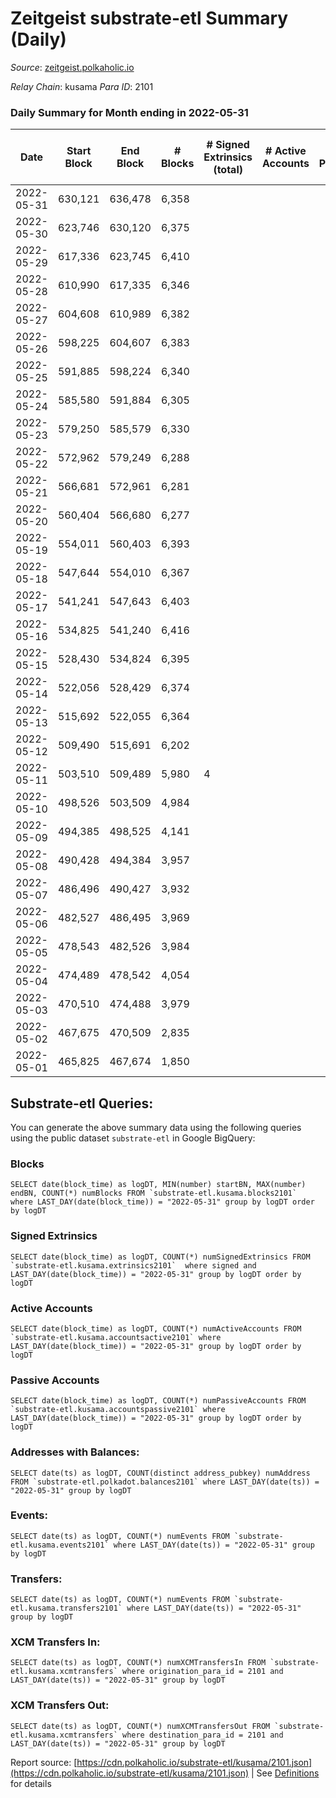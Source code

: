 # Zeitgeist substrate-etl Summary (Daily)

_Source_: [zeitgeist.polkaholic.io](https://zeitgeist.polkaholic.io)

*Relay Chain*: kusama
*Para ID*: 2101



### Daily Summary for Month ending in 2022-05-31


| Date | Start Block | End Block | # Blocks | # Signed Extrinsics (total) | # Active Accounts | # Passive | # New | # Addresses with Balances | # Events | # Transfers | # XCM Transfers In | # XCM Transfers Out | Issues | 
| ---- | ----------- | --------- | -------- | --------------------------- | ----------------- | --------- | ----- | ------------------------- | -------- | ----------- | ------------------ | ------------------- | ------ |
| 2022-05-31 | 630,121 | 636,478 | 6,358 |  |  |  |  | 6 | 24,154 |   |   |   |  |
| 2022-05-30 | 623,746 | 630,120 | 6,375 |  |  |  |  | 6 | 24,221 |   |   |   |  |
| 2022-05-29 | 617,336 | 623,745 | 6,410 |  |  |  |  | 6 | 24,354 |   |   |   |  |
| 2022-05-28 | 610,990 | 617,335 | 6,346 |  |  |  |  | 6 | 24,112 |   |   |   |  |
| 2022-05-27 | 604,608 | 610,989 | 6,382 |  |  |  |  | 6 | 24,250 |   |   |   |  |
| 2022-05-26 | 598,225 | 604,607 | 6,383 |  |  |  |  | 6 | 24,253 |   |   |   |  |
| 2022-05-25 | 591,885 | 598,224 | 6,340 |  |  |  |  | 6 | 24,088 |   |   |   |  |
| 2022-05-24 | 585,580 | 591,884 | 6,305 |  |  |  |  | 6 | 23,959 |   |   |   |  |
| 2022-05-23 | 579,250 | 585,579 | 6,330 |  |  |  |  | 6 | 24,054 |   |   |   |  |
| 2022-05-22 | 572,962 | 579,249 | 6,288 |  |  |  |  | 6 | 23,886 |   |   |   |  |
| 2022-05-21 | 566,681 | 572,961 | 6,281 |  |  |  |  | 6 | 23,867 |   |   |   |  |
| 2022-05-20 | 560,404 | 566,680 | 6,277 |  |  |  |  | 6 | 23,845 |   |   |   |  |
| 2022-05-19 | 554,011 | 560,403 | 6,393 |  |  |  |  | 6 | 24,291 |   |   |   |  |
| 2022-05-18 | 547,644 | 554,010 | 6,367 |  |  |  |  | 6 | 24,191 |   |   |   |  |
| 2022-05-17 | 541,241 | 547,643 | 6,403 |  |  |  |  | 6 | 24,327 |   |   |   |  |
| 2022-05-16 | 534,825 | 541,240 | 6,416 |  |  |  |  | 6 | 24,378 |   |   |   |  |
| 2022-05-15 | 528,430 | 534,824 | 6,395 |  |  |  |  | 6 | 24,301 |   |   |   |  |
| 2022-05-14 | 522,056 | 528,429 | 6,374 |  |  |  |  | 6 | 24,208 |   |   |   |  |
| 2022-05-13 | 515,692 | 522,055 | 6,364 |  |  |  |  | 6 | 24,181 |   |   |   |  |
| 2022-05-12 | 509,490 | 515,691 | 6,202 |  |  |  |  | 6 | 23,572 |   |   |   |  |
| 2022-05-11 | 503,510 | 509,489 | 5,980 | 4 |  |  |  | 6 | 22,738 | 1  |   |   |  |
| 2022-05-10 | 498,526 | 503,509 | 4,984 |  |  |  |  | 5 | 18,930 |   |   |   |  |
| 2022-05-09 | 494,385 | 498,525 | 4,141 |  |  |  |  | 5 | 15,629 |   |   |   |  |
| 2022-05-08 | 490,428 | 494,384 | 3,957 |  |  |  |  | 5 | 14,905 |   |   |   |  |
| 2022-05-07 | 486,496 | 490,427 | 3,932 |  |  |  |  | 5 | 14,854 |   |   |   |  |
| 2022-05-06 | 482,527 | 486,495 | 3,969 |  |  |  |  | 5 | 15,013 |   |   |   |  |
| 2022-05-05 | 478,543 | 482,526 | 3,984 |  |  |  |  | 5 | 15,066 |   |   |   |  |
| 2022-05-04 | 474,489 | 478,542 | 4,054 |  |  |  |  | 5 | 16,050 |   |   |   |  |
| 2022-05-03 | 470,510 | 474,488 | 3,979 |  |  |  |  | 5 | 15,751 |   |   |   |  |
| 2022-05-02 | 467,675 | 470,509 | 2,835 |  |  |  |  | 5 | 10,803 |   |   |   |  |
| 2022-05-01 | 465,825 | 467,674 | 1,850 |  |  |  |  | 5 | 6,660 |   |   |   |  |

## Substrate-etl Queries:
You can generate the above summary data using the following queries using the public dataset `substrate-etl` in Google BigQuery:


### Blocks
```
SELECT date(block_time) as logDT, MIN(number) startBN, MAX(number) endBN, COUNT(*) numBlocks FROM `substrate-etl.kusama.blocks2101`  where LAST_DAY(date(block_time)) = "2022-05-31" group by logDT order by logDT
```


### Signed Extrinsics
```
SELECT date(block_time) as logDT, COUNT(*) numSignedExtrinsics FROM `substrate-etl.kusama.extrinsics2101`  where signed and LAST_DAY(date(block_time)) = "2022-05-31" group by logDT order by logDT
```


### Active Accounts
```
SELECT date(block_time) as logDT, COUNT(*) numActiveAccounts FROM `substrate-etl.kusama.accountsactive2101` where LAST_DAY(date(block_time)) = "2022-05-31" group by logDT order by logDT
```


### Passive Accounts
```
SELECT date(block_time) as logDT, COUNT(*) numPassiveAccounts FROM `substrate-etl.kusama.accountspassive2101` where LAST_DAY(date(block_time)) = "2022-05-31" group by logDT order by logDT
```


### Addresses with Balances:
```
SELECT date(ts) as logDT, COUNT(distinct address_pubkey) numAddress FROM `substrate-etl.polkadot.balances2101` where LAST_DAY(date(ts)) = "2022-05-31" group by logDT
```


### Events:
```
SELECT date(ts) as logDT, COUNT(*) numEvents FROM `substrate-etl.kusama.events2101` where LAST_DAY(date(ts)) = "2022-05-31" group by logDT
```


### Transfers:
```
SELECT date(ts) as logDT, COUNT(*) numEvents FROM `substrate-etl.kusama.transfers2101` where LAST_DAY(date(ts)) = "2022-05-31" group by logDT
```


### XCM Transfers In:
```
SELECT date(ts) as logDT, COUNT(*) numXCMTransfersIn FROM `substrate-etl.kusama.xcmtransfers` where origination_para_id = 2101 and LAST_DAY(date(ts)) = "2022-05-31" group by logDT
```


### XCM Transfers Out:
```
SELECT date(ts) as logDT, COUNT(*) numXCMTransfersOut FROM `substrate-etl.kusama.xcmtransfers` where destination_para_id = 2101 and LAST_DAY(date(ts)) = "2022-05-31" group by logDT
```



Report source: [https://cdn.polkaholic.io/substrate-etl/kusama/2101.json](https://cdn.polkaholic.io/substrate-etl/kusama/2101.json) | See [Definitions](/DEFINITIONS.md) for details
